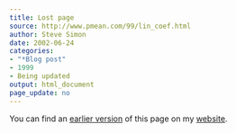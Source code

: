 ```yaml
---
title: Lost page
source: http://www.pmean.com/99/lin_coef.html
author: Steve Simon
date: 2002-06-24
categories:
- "*Blog post"
- 1999
- Being updated
output: html_document
page_update: no
---
```


You can find an [earlier version][sim1] of this page on my [website][sim2].

[sim1]: http://www.pmean.com/99/lin_coef.html
[sim2]: http://www.pmean.com
